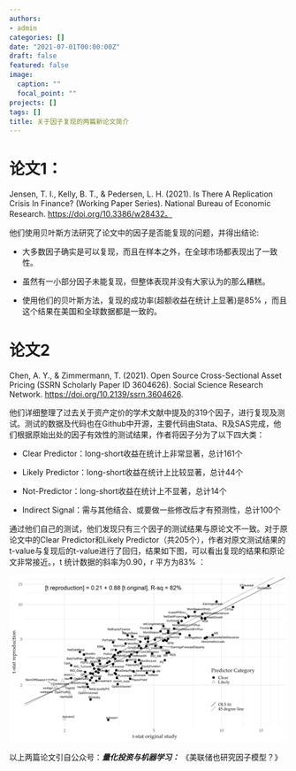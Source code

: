```yaml
---
authors:
- admin
categories: []
date: "2021-07-01T00:00:00Z"
draft: false
featured: false
image:
  caption: ""
  focal_point: ""
projects: []
tags: []
title: 关于因子复现的两篇新论文简介
---
```



# 论文1：

Jensen, T. I., Kelly, B. T., & Pedersen, L. H. (2021). Is There A Replication Crisis In Finance? (Working Paper Series). National Bureau of Economic Research. https://doi.org/10.3386/w28432。

他们使用贝叶斯方法研究了论文中的因子是否能复现的问题，并得出结论:

- 大多数因子确实是可以复现，而且在样本之外，在全球市场都表现出了一致性。

- 虽然有一小部分因子未能复现，但整体表现并没有大家认为的那么糟糕。

- 使用他们的贝叶斯方法，复现的成功率(超额收益在统计上显著)是85% ，而且这个结果在美国和全球数据都是一致的。


# 论文2

Chen, A. Y., & Zimmermann, T. (2021). Open Source Cross-Sectional Asset Pricing (SSRN Scholarly Paper ID 3604626). Social Science Research Network. https://doi.org/10.2139/ssrn.3604626.

他们详细整理了过去关于资产定价的学术文献中提及的319个因子，进行复现及测试。测试的数据及代码也在Github中开源，主要代码由Stata、R及SAS完成，他们根据原始出处的因子有效性的测试结果，作者将因子分为了以下四大类：

- Clear Predictor：long-short收益在统计上非常显著，总计161个

- Likely Predictor：long-short收益在统计上比较显著，总计44个

- Not-Predictor：long-short收益在统计上不显著，总计14个

- Indirect Signal：需与其他结合、或要做一些修改后才有预测性，总计100个

通过他们自己的测试，他们发现只有三个因子的测试结果与原论文不一致。对于原论文中的Clear  Predictor和Likely Predictor（共205个），作者对原文测试结果的t-value与复现后的t-value进行了回归，结果如下图，可以看出复现的结果和原论文非常接近。，t 统计数据的斜率为0.90，r 平方为83% ：

![](./fig_tstathand_vs_tstatOP-1536x922.png)

以上两篇论文引自公众号：***量化投资与机器学习：***
《美联储也研究因子模型？》


